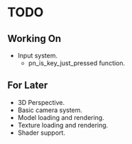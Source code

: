 # TODO

## Working On
* Input system.
    * pn_is_key_just_pressed function.

## For Later
* 3D Perspective.
* Basic camera system.
* Model loading and rendering.
* Texture loading and rendering.
* Shader support.
